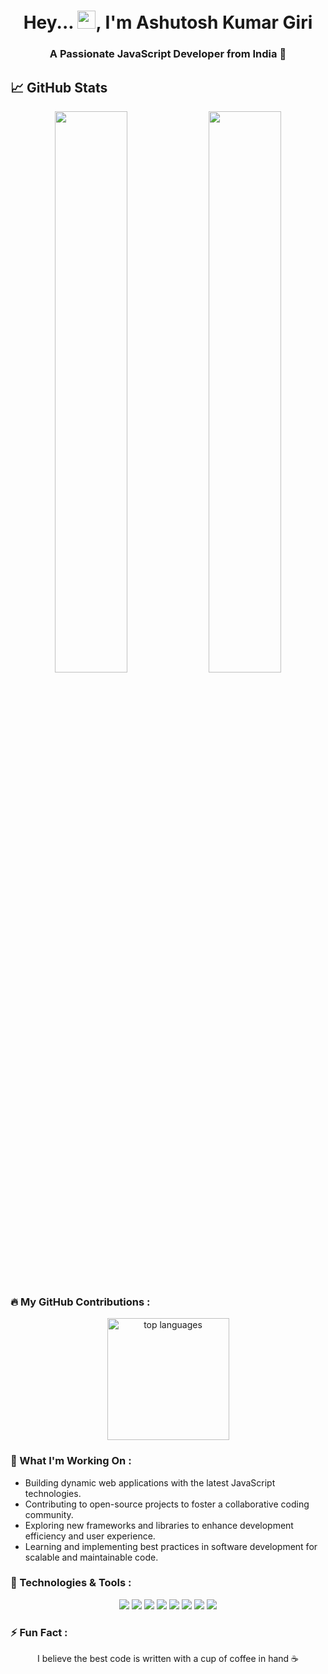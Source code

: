 <h1 align="center">Hey... <img src="https://github.com/TheDudeThatCode/TheDudeThatCode/blob/master/Assets/Hi.gif" width="29">, I'm Ashutosh Kumar Giri</h1>
<h3 align="center">A Passionate JavaScript Developer from India 🚀</h3>

## 📈 GitHub Stats
<p align="center">
  <img width="48%" src="https://github-readme-stats.vercel.app/api?username=Ashutosh-1012&show_icons=true&theme=tokyonight" />
  <img width="48%" src="https://github-readme-streak-stats.herokuapp.com/?user=Ashutosh-1012&theme=tokyonight" />
</p>

<h3 align="left">🔥 My GitHub Contributions :</h3>

<div align="center">
  <img src="https://github-readme-stats.vercel.app/api/top-langs/?username=Ashutosh-1012&layout=compact&theme=tokyonight" height="195" alt="top languages"  />
</div>

<h3 align="left">🚀 What I'm Working On :</h3>

<ul>
  <li>Building dynamic web applications with the latest JavaScript technologies.</li>
  <li>Contributing to open-source projects to foster a collaborative coding community.</li>
  <li>Exploring new frameworks and libraries to enhance development efficiency and user experience.</li>
  <li>Learning and implementing best practices in software development for scalable and maintainable code.</li>
</ul>

<h3 align="left">🌱 Technologies & Tools :</h3>

<p align="center">
  <img src="https://img.shields.io/badge/-JavaScript-F7DF1E?style=flat-square&logo=javascript&logoColor=ffffff" />
  <img src="https://img.shields.io/badge/-Node.js-339933?style=flat-square&logo=node.js&logoColor=ffffff" />
  <img src="https://img.shields.io/badge/-React-61DAFB?style=flat-square&logo=react&logoColor=ffffff" />
  <img src="https://img.shields.io/badge/-MongoDB-47A248?style=flat-square&logo=mongodb&logoColor=ffffff" />
  <img src="https://img.shields.io/badge/-Express.js-000000?style=flat-square&logo=express&logoColor=ffffff" />
  <img src="https://img.shields.io/badge/-HTML5-E34F26?style=flat-square&logo=html5&logoColor=ffffff" />
  <img src="https://img.shields.io/badge/-CSS3-1572B6?style=flat-square&logo=css3&logoColor=ffffff" />
  <img src="https://img.shields.io/badge/-Bootstrap-563D7C?style=flat-square&logo=bootstrap&logoColor=ffffff" />
</p>

<h3 align="left">⚡ Fun Fact :</h3>

<p align="center">
  I believe the best code is written with a cup of coffee in hand ☕️
</p>
